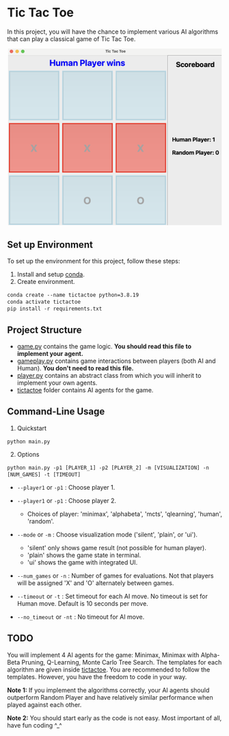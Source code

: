 # Tic Tac Toe
In this project, you will have the chance to implement various AI algorithms that can play a classical game of Tic Tac Toe.

<p align="center">
  <img src="tictactoe.png" width=500/>
</p>

## Set up Environment
To set up the environment for this project, follow these steps: 
1. Install and setup [conda](https://docs.anaconda.com/free/miniconda/#quick-command-line-install).
2. Create environment.
```
conda create --name tictactoe python=3.8.19
conda activate tictactoe
pip install -r requirements.txt
```
## Project Structure
* [game.py](project/game.py) contains the game logic. **You should read this file to implement your agent.**
* [gameplay.py](project/gameplay.py) contains game interactions between players (both AI and Human). **You don't need to read this file.**
* [player.py](project/player.py) contains an abstract class from which you will inherit to implement your own agents.
* [tictactoe](project/tictactoe) folder contains AI agents for the game.

## Command-Line Usage

1. Quickstart
```
python main.py
```
2. Options
```
python main.py -p1 [PLAYER_1] -p2 [PLAYER_2] -m [VISUALIZATION] -n [NUM_GAMES] -t [TIMEOUT]
```
+ `--player1` or `-p1` : Choose player 1.
+ `--player1` or `-p1` : Choose player 2.
    + Choices of player: 'minimax', 'alphabeta', 'mcts', 'qlearning', 'human', 'random'.
+ `--mode` or `-m` : Choose visualization mode ('silent', 'plain', or 'ui'). 
    + 'silent' only shows game result (not possible for human player). 
    + 'plain' shows the game state in terminal. 
    + 'ui' shows the game with integrated UI.

+ `--num_games` or `-n` : Number of games for evaluations. Not that players will be assigned 'X' and 'O' alternately between games.
+ `--timeout` or `-t` : Set timeout for each AI move. No timeout is set for Human move. Default is 10 seconds per move.
+ `--no_timeout` or `-nt` :  No timeout for AI move.


## TODO
You will implement 4 AI agents for the game: Minimax, Minimax with Alpha-Beta Pruning, Q-Learning, Monte Carlo Tree Search. The templates for each algorithm are given inside [tictactoe](project/tictactoe). You are recommended to follow the templates. However, you have the freedom to code in your way.

**Note 1:** If you implement the algorithms correctly, your AI agents should outperform Random Player and have relatively similar performance when played against each other.

**Note 2:** You should start early as the code is not easy. Most important of all, have fun coding ^_^
